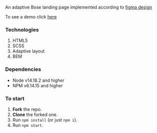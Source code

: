 An adaptive Bose landing page implemented according to [figma design](https://www.figma.com/file/7qwsWggv9BAxMi2VPhBuPr/Air-(formerly-Dia)?node-id=9138%3A35)

To see a demo click [here](https://sanyabratashchuk.github.io/Air-landing/)
### Technologies
1. HTML5
2. SCSS
3. Adaptive layout
4. BEM
### 
### Dependencies
* Node v14.18.2 and higher
* NPM v6.14.15 and higher
### To start
1. **Fork** the repo.
2. **Clone** the forked one.
3. Run `npm install` (or just `npm i`).
4. Run `npm start`.
